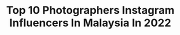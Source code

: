 ---
title: Top 10 Photographers Instagram Influencers In Malaysia In 2022
description: >-
  Find top photographers Instagram influencers in Malaysia in 2022. Most popular hashtags: #portraits #ig #pursuitofportraits.
platform: Instagram
hits: 44
text_top: Analyze the best Instagram profiles on inBeat.
text_bottom: Our platform has 44 Instagram influencers like this in Malaysia for you to connect with.
profiles:
  - username: "iamk_jr"
    fullname: >-
      ﷽
    bio: >-
      My wife Istar 👸 30-8-2020 YouTuber 🎥 : photographer 📸
    location: "Malaysia"
    followers: 45742
    engagement: 696
    commentsToLikes: 0.012246
    id: ck5ce9n08km5x0i11nzrmxske
    verified: false
    hashtags: "#summer"
  - username: "quetzalcoatl_st"
    fullname: >-
      Sebastián | Photography
    bio: >-
      ❌ Travel and Portrait Photographer 🏋 @quetzalcoatl_7
    location: "Malaysia"
    followers: 2561
    engagement: 1274
    commentsToLikes: 0.190432
    id: ck6tmhdd67umk0j71ny4k5qn0
    verified: false
    hashtags: "#ccbtravels, #girly, #ccbports, #photo"
  - username: "lesliepng"
    fullname: >-
      LESLIE PNG
    bio: >-
      Borneo ✈️ I Live, I Travel, I Photograph Menswear, Traveller, Photographer 📧 DM / lesliepng@gmail.com 🎞 @brunchproj_ct TikTok 🤪⬇️
    location: "Malaysia"
    followers: 62486
    engagement: 221
    commentsToLikes: 0.016421
    id: ck5cj2z4etvjb0i117gur1gnz
    verified: false
    hashtags: "#newbottega, #beachlife, #ootd, #ocglowsquad"
  - username: "dauzuki"
    fullname: >-
      ғɪʀᴅᴀᴜs ᴢ. | ᴋᴜᴀʟᴀ ʟᴜᴍᴘᴜʀ
    bio: >-
      Traveller • Photographer • Accounting “Go after dreams, not people”
    location: "Malaysia"
    followers: 11072
    engagement: 2580
    commentsToLikes: 0.054383
    id: ck5px6ezdqc0t0i11m5dnp042
    verified: false
    hashtags: "#hellofrom, #sudio, #sudiosweden, #sudiomoments"
  - username: "thepictualist"
    fullname: >-
      Ameer Hakim
    bio: >-
      📸 | Nikon Z Photographer 🏍 | 2 Wheels Enthusiast 🛹 | Skateboarder ‘04-Forever ⏯ | YouTube Channel
    location: "Malaysia"
    followers: 5937
    engagement: 483
    commentsToLikes: 0.027196
    id: ck5cebfh0kptg0i11axwspokr
    verified: false
    hashtags: "#onassignment, #beachrace, #skatemalaysia, #nikonmyz"
  - username: "huxsterized"
    fullname: >-
      Huxster
    bio: >-
      Photographer & Creative Hunting walls with @moksva and our kids 🍦🍦  #ShotoniPhone | 🇲🇾 Malaysia 💌 huxsterized@gmail.com
    location: "Malaysia"
    followers: 95305
    engagement: 301
    commentsToLikes: 0.055049
    id: ck5ce9a4yklho0i11n123ptvu
    verified: false
    hashtags: "#peoplewalkingpastwalls, #shotoniphone, #shotoniphone11promax, #ongooglemaps"
  - username: "anwarsenyumikhlas"
    fullname: >-
      Anwar Abu Bakar
    bio: >-
      26 | Professional Photographer Lightroom Trainer at @saifulnangacademy Wedding | Event | Potrait | Travel #AnwarSenyumIkhlas #DenganKameraAkuMerantau
    location: "Malaysia"
    followers: 6584
    engagement: 746
    commentsToLikes: 0.018054
    id: ck5hd8hidm2zm0i11p76bbu12
    verified: false
    hashtags: "#loccomy, #igersmalaya, #pikakiyot, #malaysiaprihatin"
  - username: "december19"
    fullname: >-
      19ธันวา
    bio: >-
      Travel Photographer
    location: "Malaysia"
    followers: 21840
    engagement: 577
    commentsToLikes: 0.061891
    id: ck0w2d764nrlm0i19e45uhs2z
    verified: false
    hashtags: "#vivothailand, #teamgalaxy, #vivox50pro5g, #photographyredefined"
  - username: "danieladamsphotography"
    fullname: >-
      Daniel Adams
    bio: >-
      Conceptual Portrait Photographer/Adventure Enthusiast/Creative Directing Bookings: daniel.adams6@me.com / DM Based in Kuala Lumpur 💎
    location: "Malaysia"
    followers: 8528
    engagement: 360
    commentsToLikes: 0.029703
    id: ck0w20ddzm0x80i196m11bicm
    verified: false
    hashtags: "#moodygrams, #pixel, #portraits, #inktober"
  - username: "blogit_with_sara"
    fullname: >-
      Sara haq | content creator
    bio: >-
      > your #food & #beauty guide > PRODUCT PHOTOGRAPHER | FOOD | BEAUTY > AD| PR | COLLAB
    location: "Malaysia"
    followers: 6250
    engagement: 654
    commentsToLikes: 0.271517
    id: ck55oxfi79bti0i11vyisaj1r
    verified: false
    hashtags: "#burgerlover, #beautyflatlay, #lcbofoodanddrink, #beautystudio"
---